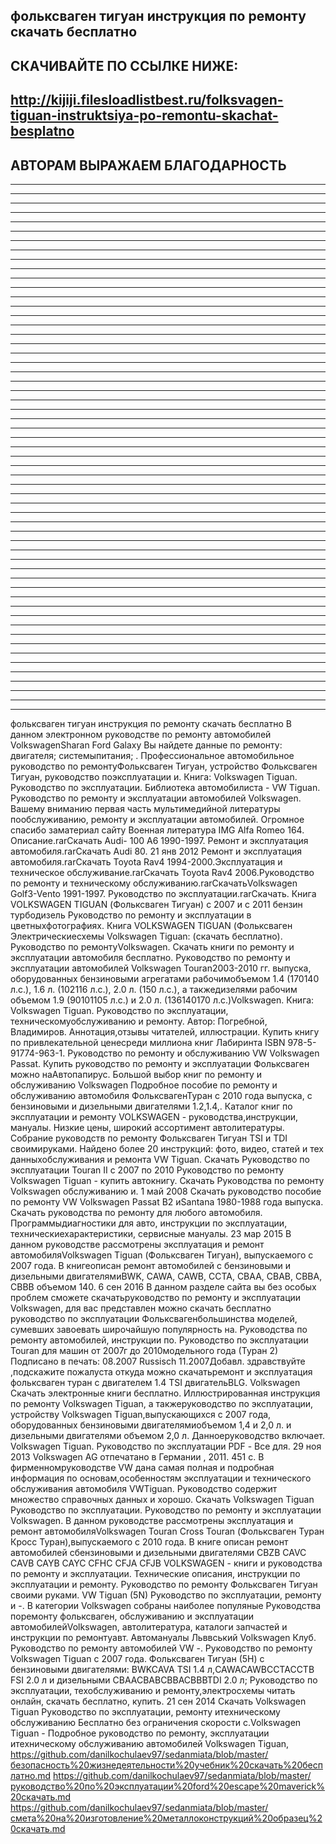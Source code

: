 фольксваген тигуан инструкция по ремонту скачать бесплатно
--------------------------------------------------
СКАЧИВАЙТЕ ПО ССЫЛКЕ НИЖЕ:
--------------------------------------------------
http://kijiji.filesloadlistbest.ru/folksvagen-tiguan-instruktsiya-po-remontu-skachat-besplatno
--------------------------------------------------
АВТОРАМ ВЫРАЖАЕМ БЛАГОДАРНОСТЬ
--------------------------------------------------
--------------------------------------------------
--------------------------------------------------
--------------------------------------------------
--------------------------------------------------
--------------------------------------------------
--------------------------------------------------
--------------------------------------------------
--------------------------------------------------
--------------------------------------------------
--------------------------------------------------
--------------------------------------------------
--------------------------------------------------
--------------------------------------------------
--------------------------------------------------
--------------------------------------------------
--------------------------------------------------
--------------------------------------------------
--------------------------------------------------
--------------------------------------------------
--------------------------------------------------
--------------------------------------------------
--------------------------------------------------
--------------------------------------------------
--------------------------------------------------
--------------------------------------------------
--------------------------------------------------
--------------------------------------------------
--------------------------------------------------
--------------------------------------------------
--------------------------------------------------
--------------------------------------------------
--------------------------------------------------
--------------------------------------------------
--------------------------------------------------
--------------------------------------------------
--------------------------------------------------
--------------------------------------------------
--------------------------------------------------
--------------------------------------------------
--------------------------------------------------
--------------------------------------------------
--------------------------------------------------
--------------------------------------------------
--------------------------------------------------
--------------------------------------------------
--------------------------------------------------
--------------------------------------------------
--------------------------------------------------
--------------------------------------------------
--------------------------------------------------
--------------------------------------------------
--------------------------------------------------
--------------------------------------------------
--------------------------------------------------
--------------------------------------------------
--------------------------------------------------
--------------------------------------------------
фольксваген тигуан инструкция по ремонту скачать бесплатно В данном электронном руководстве по ремонту автомобилей VolkswagenSharan  Ford Galaxy Вы найдете данные по ремонту: двигателя; системыпитания; . Профессиональное автомобильное руководство по ремонтуФольксваген Тигуан, устройство Фольксваген Тигуан, руководство поэксплуатации и. Книга: Volkswagen Tiguan. Руководство по эксплуатации. Библиотека автомобилиста - VW Tiguan. Руководство по ремонту и эксплуатации автомобилей Volkswagen. Вашему вниманию первая часть мультимедийной литературы пообслуживанию, ремонту и эксплуатации автомобилей. Огромное спасибо заматериал сайту Военная литература IMG Alfa Romeo 164. Описание.rarСкачать Audi- 100 A6 1990-1997. Ремонт и эксплуатация автомобиля.rarСкачать Audi 80. 21 янв 2012  Ремонт и эксплуатация автомобиля.rarСкачать Toyota Rav4 1994-2000.Эксплуатация и техническое обслуживание.rarСкачать Toyota Rav4 2006.Руководство по ремонту и техническому обслуживанию.rarСкачатьVolkswagen Golf3-Vento 1991-1997. Руководство по эксплуатации.rarСкачать. Книга VOLKSWAGEN TIGUAN (Фольксваген Тигуан) с 2007 и с 2011 бензин турбодизель Руководство по ремонту и эксплуатации в цветныхфотографиях. Книга VOLKSWAGEN TIGUAN (Фольксваген  Электрическиесхемы Volkswagen Tiguan: (скачать бесплатно). Руководство по ремонтуVolkswagen. Скачать книги по ремонту и эксплуатации автомобиля бесплатно. Руководство по ремонту и эксплуатации автомобилей Volkswagen Touran2003-2010 гг. выпуска, оборудованных бензиновыми агрегатами рабочимобъемом 1.4 (170140 л.с.), 1.6 л. (102116 л.с.), 2.0 л. (150 л.с.), а такжедизелями рабочим объемом 1.9 (90101105 л.с.) и 2.0 л. (136140170 л.с.)Volkswagen. Книга: Volkswagen Tiguan. Руководство по эксплуатации, техническомуобслуживанию и ремонту. Автор: Погребной, Владимиров. Аннотация,отзывы читателей, иллюстрации. Купить книгу по привлекательной ценесреди миллиона книг Лабиринта  ISBN 978-5-91774-963-1. Руководство по ремонту и обслуживанию VW Volkswagen Passat. Купить руководство по ремонту и эксплуатации Фольксваген можно наАвтопапирус. Большой выбор книг по ремонту и обслуживанию Volkswagen Подробное пособие по ремонту и обслуживанию автомобиля ФольксвагенТуран с 2010 года выпуска, с бензиновыми и дизельными двигателями 1.2,1.4,. Каталог книг по эксплуатации и ремонту VOLKSWAGEN - руководства,инструкции, мануалы. Низкие цены, широкий ассортимент автолитературы. Собрание руководств по ремонту Фольксваген Тигуан TSI и TDI своимируками. Найдено более 20 инструкций: фото, видео, статей и тех данныхобслуживания и ремонта VW Tiguan. Скачать Руководство по эксплуатации Touran II с 2007 по 2010
Руководство по ремонту Volkswagen Tiguan - купить автокнигу. Скачать Руководства по ремонту Volkswagen обслуживанию и. 1 май 2008  Скачать руководство пособие по ремонту VW Volkswagen Passat B2 иSantana 1980-1988 года выпуска. Скачать руководства по ремонту для любого автомобиля. Программыдиагностики для авто, инструкции по эксплуатации, техническиехарактеристики, сервисные мануалы. 23 мар 2015  В данном руководстве рассмотрены эксплуатация и ремонт автомобиляVolkswagen Tiguan (Фольксваген Тигуан), выпускаемого с 2007 года. В книгеописан ремонт автомобилей с бензиновыми и дизельными двигателямиBWK, CAWA, CAWB, CCTA, CBAA, CBAB, CBBA, CBBB объемом 140. 6 сен 2016  В данном разделе сайта вы без особых проблем сможете скачатьруководство по ремонту и эксплуатации Volkswagen, для вас представлен можно скачать бесплатно руководство по эксплуатации Фольксвагенбольшинства моделей, сумевших завоевать широчайшую популярность на. Руководства по ремонту автомобилей, инструкции по. Руководство по эксплуатации Touran для машин от 2007г до 2010модельного года (Туран 2) Подписано в печать: 08.2007 Russisch 11.2007Добавл.  здравствуйте ,подскажите пожалуста откуда можно скачатьремонт и эксплуатация фольксваген туран с двигателем 1.4 TSI двигательBLG. Volkswagen  Скачать электронные книги бесплатно. Иллюстрированная инструкция по ремонту Volkswagen Tiguan, а такжеруководство по эксплуатации, устройству Volkswagen Tiguan,выпускающихся с 2007 года, оборудованных бензиновыми двигателямиобъемом 1,4 и 2,0 л. и дизельными двигателями объемом 2,0 л. Данноеруководство включает. Volkswagen Tiguan. Руководство по эксплуатации PDF - Все для. 29 ноя 2013  Volkswagen AG отпечатано в Германии , 2011. 451 с. В фирменномруководстве VW дана самая полная и подробная информация по основам,особенностям эксплуатации и технического обслуживания автомобиля VWTiguan. Руководство содержит множество справочных данных и хорошо. Скачать Volkswagen Tiguan Руководство по эксплуатации. Руководство по ремонту и эксплуатации Volkswagen. В данном руководстве рассмотрены эксплуатация и ремонт автомобиляVolkswagen Touran  Cross Touran (Фольксваген Туран  Кросс Туран),выпускаемого с 2010 года. В книге описан ремонт автомобилей сбензиновыми и дизельными двигателями CBZB  CAVC  CAVB  CAYB CAYC  CFHC  CFJA  CFJB
VOLKSWAGEN - книги и руководства по ремонту и эксплуатации. Технические описания, инструкции по эксплуатации и ремонту. Руководство по ремонту Фольксваген Тигуан своими руками. VW Tiguan (5N) Руководство по эксплуатации, ремонту и  -. В категории Volkswagen собраны наиболее популяные Руководства поремонту фольксваген, обслуживанию и эксплуатации автомобилейVolkswagen, автолитература, каталоги запчастей и инструкции по ремонтуавт. Автомануалы  Льввський Volkswagen Клуб. Руководство по ремонту автомобилей VW -. Руководство по ремонту Volkswagen Tiguan с 2007 года. Фольксваген Тигуан (5Н) с бензиновыми двигателями: BWKCAVA TSI 1.4 л,CAWACAWBCCTACCTB FSI 2.0 л и дизельными CBAACBABCBBACBBBTDI 2.0 л; Руководство по эксплуатации, техобслуживанию и ремонту,электросхемы читать онлайн, скачать бесплатно, купить. 21 сен 2014  Скачать Volkswagen Tiguan Руководство по эксплуатации, ремонту итехническому обслуживанию Бесплатно без ограничения скорости с.Volkswagen Tiguan - Подробное руководство по ремонту, эксплуатации итехническому обслуживанию автомобилей Volkswagen Tiguan,
https://github.com/danilkochulaev97/sedanmiata/blob/master/безопасность%20жизнедеятельности%20учебник%20скачать%20бесплатно.md
https://github.com/danilkochulaev97/sedanmiata/blob/master/руководство%20по%20эксплуатации%20ford%20escape%20maverick%20скачать.md
https://github.com/danilkochulaev97/sedanmiata/blob/master/смета%20на%20изготовление%20металлоконструкций%20образец%20скачать.md